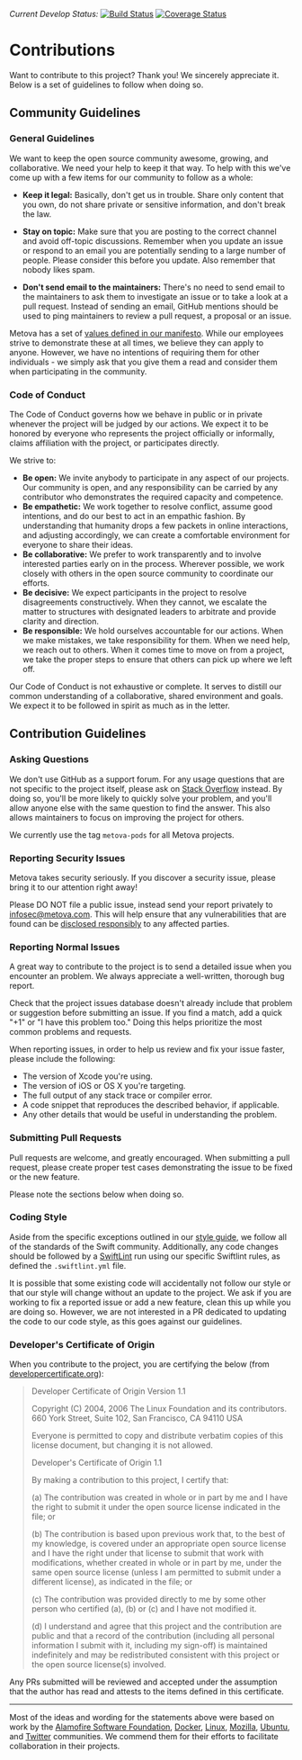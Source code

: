 *Current Develop Status:* [![Build Status](https://travis-ci.org/metova/MetovaTestKit.svg?branch=develop)](https://travis-ci.org/metova/MetovaTestKit/branches)
[![Coverage Status](https://coveralls.io/repos/github/metova/MetovaTestKit/badge.svg?branch=develop)](https://coveralls.io/github/metova/MetovaTestKit?branch=develop)

# Contributions

Want to contribute to this project? Thank you! We sincerely appreciate it. Below is a set of guidelines to follow when doing so.

## Community Guidelines

### General Guidelines

We want to keep the open source community awesome, growing, and collaborative. We need your help to keep it that way. To help with this we've come up with a few items for our community to follow as a whole:

- **Keep it legal:** Basically, don't get us in trouble. Share only content that you own, do not share private or sensitive information, and don't break the law.

- **Stay on topic:** Make sure that you are posting to the correct channel and avoid off-topic discussions. Remember when you update an issue or respond to an email you are potentially sending to a large number of people. Please consider this before you update. Also remember that nobody likes spam.

- **Don't send email to the maintainers:** There's no need to send email to the maintainers to ask them to investigate an issue or to take a look at a pull request. Instead of sending an email, GitHub mentions should be used to ping maintainers to review a pull request, a proposal or an issue.

Metova has a set of [values defined in our manifesto](https://metova.com/manifesto/). While our employees strive to demonstrate these at all times, we believe they can apply to anyone. However, we have no intentions of requiring them for other individuals - we simply ask that you give them a read and consider them when participating in the community.


### Code of Conduct

The Code of Conduct governs how we behave in public or in private whenever the project will be judged by our actions. We expect it to be honored by everyone who represents the project officially or informally, claims affiliation with the project, or participates directly.

We strive to:

- **Be open:** We invite anybody to participate in any aspect of our projects. Our community is open, and any responsibility can be carried by any contributor who demonstrates the required capacity and competence.
- **Be empathetic:** We work together to resolve conflict, assume good intentions, and do our best to act in an empathic fashion. By understanding that humanity drops a few packets in online interactions, and adjusting accordingly, we can create a comfortable environment for everyone to share their ideas.
- **Be collaborative:** We prefer to work transparently and to involve interested parties early on in the process. Wherever possible, we work closely with others in the open source community to coordinate our efforts.
- **Be decisive:** We expect participants in the project to resolve disagreements constructively. When they cannot, we escalate the matter to structures with designated leaders to arbitrate and provide clarity and direction.
- **Be responsible:** We hold ourselves accountable for our actions. When we make mistakes, we take responsibility for them. When we need help, we reach out to others. When it comes time to move on from a project, we take the proper steps to ensure that others can pick up where we left off.

Our Code of Conduct is not exhaustive or complete. It serves to distill our common understanding of a collaborative, shared environment and goals. We expect it to be followed in spirit as much as in the letter.


## Contribution Guidelines

### Asking Questions

We don't use GitHub as a support forum. For any usage questions that are not specific to the project itself, please ask on [Stack Overflow](https://stackoverflow.com) instead. By doing so, you'll be more likely to quickly solve your problem, and you'll allow anyone else with the same question to find the answer. This also allows maintainers to focus on improving the project for others.

We currently use the tag `metova-pods` for all Metova projects.


### Reporting Security Issues

Metova takes security seriously. If you discover a security issue, please bring it to our attention right away!

Please DO NOT file a public issue, instead send your report privately to infosec@metova.com. This will help ensure that any vulnerabilities that are found can be [disclosed responsibly](https://en.wikipedia.org/wiki/Responsible_disclosure) to any affected parties.


### Reporting Normal Issues

A great way to contribute to the project is to send a detailed issue when you encounter an problem. We always appreciate a well-written, thorough bug report.

Check that the project issues database doesn't already include that problem or suggestion before submitting an issue. If you find a match, add a quick "+1" or "I have this problem too." Doing this helps prioritize the most common problems and requests.

When reporting issues, in order to help us review and fix your issue faster, please include the following:

- The version of Xcode you're using.
- The version of iOS or OS X you're targeting.
- The full output of any stack trace or compiler error.
- A code snippet that reproduces the described behavior, if applicable.
- Any other details that would be useful in understanding the problem.


### Submitting Pull Requests

Pull requests are welcome, and greatly encouraged. When submitting a pull request, please create proper test cases demonstrating the issue to be fixed or the new feature.

Please note the sections below when doing so.


### Coding Style

Aside from the specific exceptions outlined in our [style guide](https://github.com/metova/swift-style-guide), we follow all of the standards of the Swift community. Additionally, any code changes should be followed by a [SwiftLint](https://github.com/realm/SwiftLint) run using our specific Swiftlint rules, as defined the `.swiftlint.yml` file.

It is possible that some existing code will accidentally not follow our style or that our style will change without an update to the project. We ask if you are working to fix a reported issue or add a new feature, clean this up while you are doing so. However, we are not interested in a PR dedicated to updating the code to our code style, as this goes against our guidelines.


### Developer's Certificate of Origin

When you contribute to the project, you are certifying the below (from [developercertificate.org](developercertificate.org/)):

>Developer Certificate of Origin
Version 1.1
>
>Copyright (C) 2004, 2006 The Linux Foundation and its contributors.
660 York Street, Suite 102,
San Francisco, CA 94110 USA
>
>Everyone is permitted to copy and distribute verbatim copies of this
license document, but changing it is not allowed.
>
>Developer's Certificate of Origin 1.1
>
>By making a contribution to this project, I certify that:
>
>(a) The contribution was created in whole or in part by me and I have the right to submit it under the open source license indicated in the file; or
>
>(b) The contribution is based upon previous work that, to the best of my knowledge, is covered under an appropriate open source license and I have the right under that license to submit that work with modifications, whether created in whole or in part by me, under the same open source license (unless I am permitted to submit under a different license), as indicated in the file; or
>
>(c) The contribution was provided directly to me by some other person who certified (a), (b) or (c) and I have not modified it.
>
>(d) I understand and agree that this project and the contribution are public and that a record of the contribution (including all personal information I submit with it, including my sign-off) is maintained indefinitely and may be redistributed consistent with this project or the open source license(s) involved. 

Any PRs submitted will be reviewed and accepted under the assumption that the author has read and attests to the items defined in this certificate.


---

Most of the ideas and wording for the statements above were based on work by the [Alamofire Software Foundation](https://github.com/Alamofire/Foundation), [Docker](https://github.com/docker/docker/blob/master/CONTRIBUTING.md), [Linux](http://elinux.org/Developer_Certificate_Of_Origin), [Mozilla](https://wiki.mozilla.org/Code_of_Conduct/Draft), [Ubuntu](http://www.ubuntu.com/about/about-ubuntu/conduct), and [Twitter](https://github.com/twitter/code-of-conduct) communities. We commend them for their efforts to facilitate collaboration in their projects.
